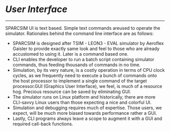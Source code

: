 # _User Interface_ #

---


SPARCSIM UI is text based. Simple text commands areused to operate the simulator. Rationales behind the command line interface are as follows:

  * SPARCSIM is designed after TSIM - LEON3 - EVAL simulator by Aeroflex Gaisler to provide exactly same look and feel to those who are already accustomed to using it. Later is a command based one.
  * CLI enables the developer to run a batch script containing simulator commands, thus feeding thousands of commands in no time.
  * Simulation, by its very nature, is a costly operation in terms of CPU clock cycles, as we frequently need to execute a bunch of commands onto the host processor to implement a single command of the target processor.GUI (Graphics User Interface), we feel, is much of a resource hog. Precious resource can be saved by eliminating GUI.
  * The simulator runs on Linux platform and historically, there are more CLI-savvy Linux users than those expecting a nice and colorful UI.
  * Simulation and debugging requires much of expertise. Those users, we expect, will be much more biased towards performance rather a GUI.
  * Lastly, CLI programs always leave a scope to augment it with a GUI and required call-back functions.